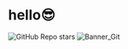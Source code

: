 # hello😎

![GitHub Repo stars](https://img.shields.io/github/stars/venom-24/venom-24?style=social)
![Banner_Git](https://i.ibb.co/641L9Hr/Sin-t-tulo4.png)
